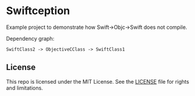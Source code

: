 # Swiftception

Example project to demonstrate how Swift->Objc->Swift does not compile.

Dependency graph:

```
SwiftClass2 -> ObjectiveCClass -> SwiftClass1
```

## License

This repo is licensed under the MIT License. See the [LICENSE](LICENSE.md) file for rights and limitations.
